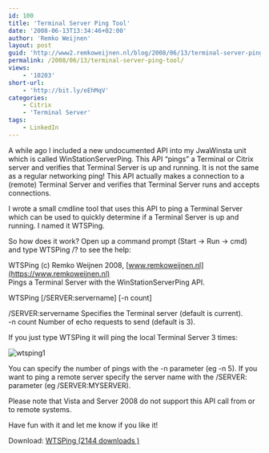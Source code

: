 ```yaml
---
id: 100
title: 'Terminal Server Ping Tool'
date: '2008-06-13T13:34:46+02:00'
author: 'Remko Weijnen'
layout: post
guid: 'http://www2.remkoweijnen.nl/blog/2008/06/13/terminal-server-ping-tool/'
permalink: /2008/06/13/terminal-server-ping-tool/
views:
    - '10203'
short-url:
    - 'http://bit.ly/eEhMqV'
categories:
    - Citrix
    - 'Terminal Server'
tags:
    - LinkedIn
---
```


A while ago I included a new undocumented API into my JwaWinsta unit which is called WinStationServerPing. This API “pings” a Terminal or Citrix server and verifies that Terminal Server is up and running. It is not the same as a regular networking ping! This API actually makes a connection to a (remote) Terminal Server and verifies that Terminal Server runs and accepts connections.

I wrote a small cmdline tool that uses this API to ping a Terminal Server which can be used to quickly determine if a Terminal Server is up and running. I named it WTSPing.

So how does it work? Open up a command prompt (Start -&gt; Run -&gt; cmd) and type WTSPing /? to see the help:

WTSPing (c) Remko Weijnen 2008, [www.remkoweijnen.nl](https://www.remkoweijnen.nl)  
Pings a Terminal Server with the WinStationServerPing API.

WTSPing \[/SERVER:servername\] \[-n count\]

/SERVER:servername Specifies the Terminal server (default is current).  
-n count Number of echo requests to send (default is 3).

If you just type WTSPing it will ping the local Terminal Server 3 times:

![wtsping1](http://192.168.40.25:8081/wp-content/uploads/2008/06/wtsping1.png)

You can specify the number of pings with the -n parameter (eg -n 5). If you want to ping a remote server specify the server name with the /SERVER: parameter (eg /SERVER:MYSERVER).

Please note that Vista and Server 2008 do not support this API call from or to remote systems.

Have fun with it and let me know if you like it!

Download: [ WTSPing (2144 downloads ) ](http://192.168.40.25:8081/download/wtsping/?tmstv=1726048918 "Version 1.0")